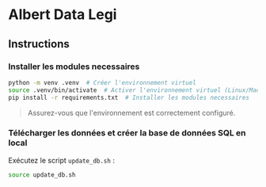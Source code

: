 # Albert Data Legi

## Instructions


### Installer les modules necessaires

```bash
python -m venv .venv  # Créer l'environnement virtuel
source .venv/bin/activate  # Activer l'environnement virtuel (Linux/Mac)
pip install -r requirements.txt  # Installer les modules necessaires
```

> Assurez-vous que l'environnement est correctement configuré.

### Télécharger les données et créer la base de données SQL en local

Exécutez le script `update_db.sh` :

```bash
source update_db.sh
```
